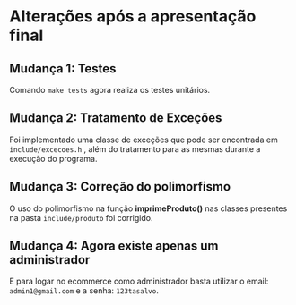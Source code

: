 # Alterações após a apresentação final

## Mudança 1: Testes
Comando ```make tests``` agora realiza os testes unitários.

## Mudança 2: Tratamento de Exceções
Foi implementado uma classe de exceções que pode ser encontrada em ```include/excecoes.h``` , além do tratamento para as mesmas durante a execução do programa.

## Mudança 3: Correção do polimorfismo
O uso do polimorfismo na função **imprimeProduto()** nas classes presentes na pasta ```include/produto``` foi corrigido.

## Mudança 4: Agora existe apenas um administrador
E para logar no ecommerce como administrador basta utilizar o email: ```admin1@gmail.com``` e a senha: ```123tasalvo```.

